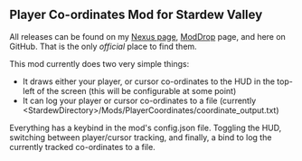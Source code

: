 ## Player Co-ordinates Mod for Stardew Valley
All releases can be found on my [Nexus page](https://www.nexusmods.com/stardewvalley/users/79440738), [ModDrop](https://www.moddrop.com/stardew-valley/profile/251772/mods) page, and here on GitHub. That is the only *official* place to find them.


This mod currently does two very simple things:
* It draws either your player, or cursor co-ordinates to the HUD in the top-left of the screen (this will be configurable at some point)
* It can log your player or cursor co-ordinates to a file (currently \<StardewDirectory\>/Mods/PlayerCoordinates/coordinate_output.txt)

Everything has a keybind in the mod's config.json file. Toggling the HUD, switching between player/cursor tracking, and finally, a bind to log the currently tracked co-ordinates to a file.